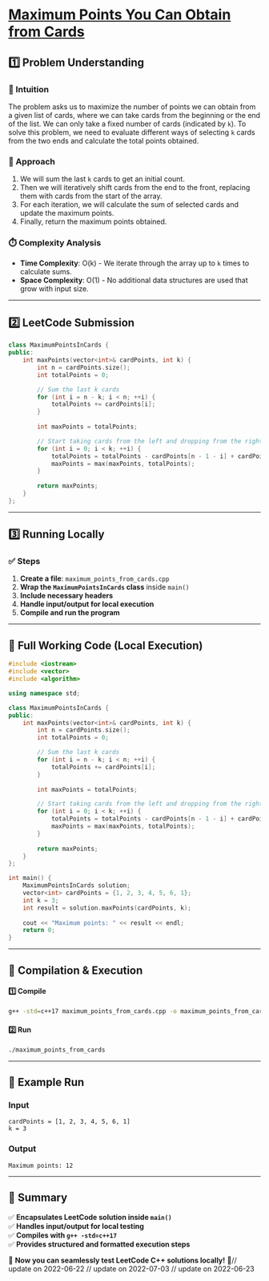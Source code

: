 # **[Maximum Points You Can Obtain from Cards](https://leetcode.com/problems/maximum-points-you-can-obtain-from-cards/description/)**  

## **1️⃣ Problem Understanding**  
### **📌 Intuition**  
The problem asks us to maximize the number of points we can obtain from a given list of cards, where we can take cards from the beginning or the end of the list. We can only take a fixed number of cards (indicated by `k`). To solve this problem, we need to evaluate different ways of selecting `k` cards from the two ends and calculate the total points obtained. 

### **🚀 Approach**  
1. We will sum the last `k` cards to get an initial count. 
2. Then we will iteratively shift cards from the end to the front, replacing them with cards from the start of the array. 
3. For each iteration, we will calculate the sum of selected cards and update the maximum points.
4. Finally, return the maximum points obtained.

### **⏱️ Complexity Analysis**  
- **Time Complexity**: O(k) - We iterate through the array up to `k` times to calculate sums.  
- **Space Complexity**: O(1) - No additional data structures are used that grow with input size.  

---  

## **2️⃣ LeetCode Submission**  
```cpp
class MaximumPointsInCards {
public:
    int maxPoints(vector<int>& cardPoints, int k) {
        int n = cardPoints.size();
        int totalPoints = 0;

        // Sum the last k cards
        for (int i = n - k; i < n; ++i) {
            totalPoints += cardPoints[i];
        }
        
        int maxPoints = totalPoints;

        // Start taking cards from the left and dropping from the right
        for (int i = 0; i < k; ++i) {
            totalPoints = totalPoints - cardPoints[n - 1 - i] + cardPoints[i];
            maxPoints = max(maxPoints, totalPoints);
        }
        
        return maxPoints;
    }
}; 
```  

---  

## **3️⃣ Running Locally**  
### **✅ Steps**  
1. **Create a file**: `maximum_points_from_cards.cpp`  
2. **Wrap the `MaximumPointsInCards` class** inside `main()`  
3. **Include necessary headers**  
4. **Handle input/output for local execution**  
5. **Compile and run the program**  

---  

## **📝 Full Working Code (Local Execution)**  
```cpp
#include <iostream>
#include <vector>
#include <algorithm>

using namespace std;

class MaximumPointsInCards {
public:
    int maxPoints(vector<int>& cardPoints, int k) {
        int n = cardPoints.size();
        int totalPoints = 0;

        // Sum the last k cards
        for (int i = n - k; i < n; ++i) {
            totalPoints += cardPoints[i];
        }
        
        int maxPoints = totalPoints;

        // Start taking cards from the left and dropping from the right
        for (int i = 0; i < k; ++i) {
            totalPoints = totalPoints - cardPoints[n - 1 - i] + cardPoints[i];
            maxPoints = max(maxPoints, totalPoints);
        }
        
        return maxPoints;
    }
};

int main() {
    MaximumPointsInCards solution;
    vector<int> cardPoints = {1, 2, 3, 4, 5, 6, 1};
    int k = 3;
    int result = solution.maxPoints(cardPoints, k);
    
    cout << "Maximum points: " << result << endl;
    return 0;
}  
```  

---  

## **🔧 Compilation & Execution**  
#### **1️⃣ Compile**  
```bash
g++ -std=c++17 maximum_points_from_cards.cpp -o maximum_points_from_cards
```  

#### **2️⃣ Run**  
```bash
./maximum_points_from_cards
```  

---  

## **🎯 Example Run**  
### **Input**  
```
cardPoints = [1, 2, 3, 4, 5, 6, 1]
k = 3
```  
### **Output**  
```
Maximum points: 12
```  

---  

## **📌 Summary**  
✅ **Encapsulates LeetCode solution inside `main()`**  
✅ **Handles input/output for local testing**  
✅ **Compiles with `g++ -std=c++17`**  
✅ **Provides structured and formatted execution steps**  

🚀 **Now you can seamlessly test LeetCode C++ solutions locally!** 🚀// update on 2022-06-22
// update on 2022-07-03
// update on 2022-06-23
